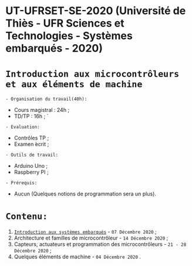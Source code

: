 # UT-UFRSET-SE-2020 (Université de Thiès - UFR Sciences et Technologies - Systèmes embarqués - 2020)
# ``` Introduction aux microcontrôleurs et aux éléments de machine ```

``` - Organisation du travail(40h): ```
 * Cours magistral : 24h ;
 * TD/TP : 16h ; ́
 
``` - Evaluation: ```
 * Contrôles TP ;
 * Examen  ́ecrit ;
 
``` - Outils de travail: ```
 * Arduino Uno ;
 * Raspberry PI ;
 
``` - Prérequis: ```
 * Aucun (Quelques notions de programmation sera un plus).
 
 # ``` Contenu: ```
 1. [`Introduction aux systèmes embarqués`](https://github.com/pape-barro/UT-UFRSET-2020-SE/blob/main/Introduction_aux_systemes_embarques.pdf) - ``` 07 Décembre 2020 ``` ;
 2. Architecture et familles de microcontrôleur - ``` 14 Décembre 2020 ``` ;
 3. Capteurs, actuateurs et programmation des microcontrôleurs - ``` 21 - 28 Décembre 2020 ``` ;
 4. Quelques éléments de machine - ``` 04 Décembre 2020 ``` .

